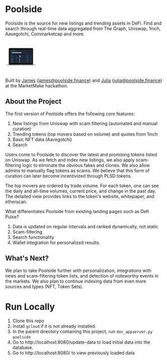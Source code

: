 # Poolside
Poolside is the source for new listings and trending assets in DeFi. Find and search through real-time data aggregated from The Graph, Uniswap, 1inch, Aavegotchi, Coinmarketcap and more.

<img src="static/images/poolside-horizontal_macbookgrey_front.png" alt="alt text" width="100px">

Built by [James](https://jamslevy.github.io/) (james@poolside.finance) and [Julia](https://juliawu.me) (julia@poolside.finance) at the MarketMake hackathon. 

## About the Project
The first version of Poolside offers the following core features:

1. New listings from Uniswap with scam filtering (automated and manual curation)
2. Trending tokens (top movers based on volume) and quotes from 1inch
3. Basic NFT data (Aavegotchi)
4. Search

Users come to Poolside to discover the latest and promising tokens listed on Uniswap. As we fetch and index new listings, we also apply scam-filtering logic to eliminate the obvious fakes and clones. We also allow admins to manually flag tokens as scams. We believe that this form of curation can later become incentivized through PLSD tokens.

The top movers are ordered by trade volume. For each token, one can see the daily and all-time volumes, current price, and change in the past day.  The detailed view provides links to the token's website, whitepaper, and etherscan. 

What differentiates Poolside from existing landing pages such as Defi Pulse? 

1. Data is updated on regular intervals and ranked dynamically, not static
2. Scam-filtering
3. Search functionality
4. Wallet integration for personalized results.

## What's Next? 

We plan to take Poolside further with personalization, integrations with news and  scam-filtering token lists, and detection of noteworthy events in the markets. We also plan to continue indexing data from even more sources and types (NFT, Token Sets).


# Run Locally

1. Clone this repo
2. Install `gcloud` if it is not already installed.
3. In the parent directory containing this project, run `dev_appserver.py poolside`
4. Go to http://localhost:8080/update-data to load initial data into the database.
5. Go to http://localhost:8080/ to view previously loaded data
